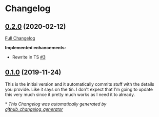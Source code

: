 # Changelog

## [0.2.0](https://github.com/autosuite/autocommit/tree/0.2.0) (2020-02-12)

[Full Changelog](https://github.com/autosuite/autocommit/compare/0.1.0...0.2.0)

**Implemented enhancements:**

- Rewrite in TS [\#3](https://github.com/autosuite/autocommit/issues/3)

## [0.1.0](https://github.com/autosuite/autocommit/tree/0.1.0) (2019-11-24)

This is the initial version and it automatically commits stuff with the details you provide. Like it says on the tin. I don't expect that I'm going to update this very much since it pretty much works as I need it to already.

\* *This Changelog was automatically generated by [github_changelog_generator](https://github.com/github-changelog-generator/github-changelog-generator)*

